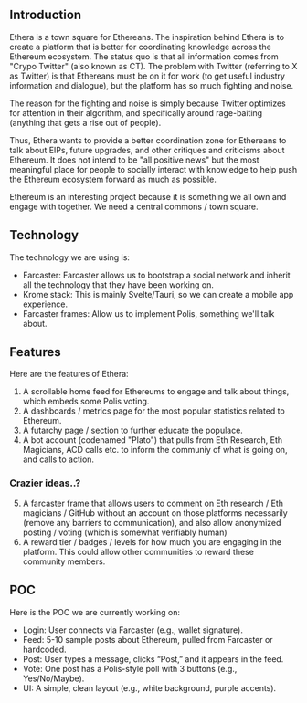 ## Introduction

Ethera is a town square for Ethereans. The inspiration behind Ethera is to create a platform that is better for coordinating knowledge across the Ethereum ecosystem. The status quo is that all information comes from "Crypo Twitter" (also known as CT). The problem with Twitter (referring to X as Twitter) is that Ethereans must be on it for work (to get useful industry information and dialogue), but the platform has so much fighting and noise.

The reason for the fighting and noise is simply because Twitter optimizes for attention in their algorithm, and specifically around rage-baiting (anything that gets a rise out of people).

Thus, Ethera wants to provide a better coordination zone for Ethereans to talk about EIPs, future upgrades, and other critiques and criticisms about Ethereum. It does not intend to be "all positive news" but the most meaningful place for people to socially interact with knowledge to help push the Ethereum ecosystem forward as much as possible.

Ethereum is an interesting project because it is something we all own and engage with together. We need a central commons / town square.

## Technology

The technology we are using is:

- Farcaster: Farcaster allows us to bootstrap a social network and inherit all the technology that they have been working on.
- Krome stack: This is mainly Svelte/Tauri, so we can create a mobile app experience.
- Farcaster frames: Allow us to implement Polis, something we'll talk about.

## Features

Here are the features of Ethera:

1. A scrollable home feed for Ethereums to engage and talk about things, which embeds some Polis voting.
2. A dashboards / metrics page for the most popular statistics related to Ethereum.
3. A futarchy page / section to further educate the populace.
4. A bot account (codenamed "Plato") that pulls from Eth Research, Eth Magicians, ACD calls etc. to inform the communiy of what is going on, and calls to action.

### Crazier ideas..?

5. A farcaster frame that allows users to comment on Eth research / Eth magicians / GitHub without an account on those platforms necessarily (remove any barriers to communication), and also allow anonymized posting / voting (which is somewhat verifiably human)
6. A reward tier / badges / levels for how much you are engaging in the platform. This could allow other communities to reward these community members.

## POC

Here is the POC we are currently working on:

- Login: User connects via Farcaster (e.g., wallet signature).
- Feed: 5-10 sample posts about Ethereum, pulled from Farcaster or hardcoded.
- Post: User types a message, clicks “Post,” and it appears in the feed.
- Vote: One post has a Polis-style poll with 3 buttons (e.g., Yes/No/Maybe).
- UI: A simple, clean layout (e.g., white background, purple accents).
